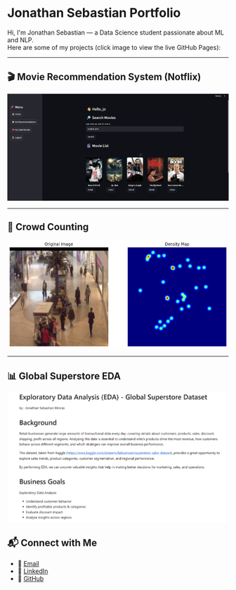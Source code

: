 # Jonathan Sebastian Portfolio

Hi, I'm Jonathan Sebastian — a Data Science student passionate about ML and NLP.  
Here are some of my projects (click image to view the live GitHub Pages):

---

## 🎬 Movie Recommendation System (Notflix)
[![Notflix Preview](/assets/Notflix1.png)](https://sebastianmoiras.github.io/movie-recommendation-system/)

---

## 👥 Crowd Counting
[![Crowd Counting Preview](/assets/CrowdCounting1.png)](https://sebastianmoiras.github.io/Crowd-Counting/)

---

## 📊 Global Superstore EDA
[![Superstore Preview](/assets/EDA.png)](https://sebastianmoiras.github.io/Exploratory-Data-Analysis---Global-Superstore/)


## 📬 Connect with Me

- 📧 [Email](mailto:jonathansebastian858@email.com)
- 💼 [LinkedIn]([https://linkedin.com/in/jonathan-sebastian](https://www.linkedin.com/in/jonathan-sebastian-9212b0291/))
- 🐙 [GitHub](https://github.com/sebastianmoiras)
